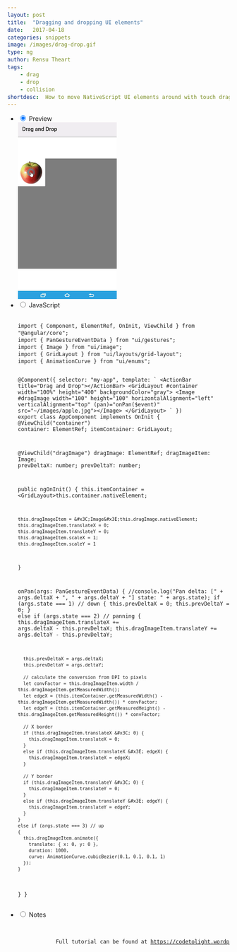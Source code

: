 ```yaml
---
layout: post
title:  "Dragging and dropping UI elements"
date:   2017-04-18
categories: snippets
image: /images/drag-drop.gif
type: ng
author: Rensu Theart
tags: 
    - drag
    - drop
    - collision
shortdesc: 	How to move NativeScript UI elements around with touch dragging and collision detection.
---
```

<ul class="tabs clearfix">
<li>
    <input type="radio" name="tabs" id="tab1" checked />
    <label for="tab1">Preview</label>
    <div id="tab-content1" class="tab-content">
        <img src="/images/drag-drop.gif">
    </div>
</li>    
<li>
    <input type="radio" name="tabs" id="tab2" />
    <label for="tab2">JavaScript</label>
    <div id="tab-content2" class="tab-content">
      <p>
      <pre class="language-javascript">
        <code>
import { Component, ElementRef, OnInit, ViewChild } from &#x22;@angular/core&#x22;;
import { PanGestureEventData } from &#x22;ui/gestures&#x22;;
import { Image } from &#x22;ui/image&#x22;;
import { GridLayout } from &#x22;ui/layouts/grid-layout&#x22;;
import { AnimationCurve } from &#x22;ui/enums&#x22;;

@Component({
  selector: &#x22;my-app&#x22;,
  template: &#x60;
    &#x3C;ActionBar title=&#x22;Drag and Drop&#x22;&#x3E;&#x3C;/ActionBar&#x3E;
    &#x3C;GridLayout #container width=&#x22;100%&#x22; height=&#x22;400&#x22; backgroundColor=&#x22;gray&#x22;&#x3E;
          &#x3C;Image #dragImage width=&#x22;100&#x22; height=&#x22;100&#x22; horizontalAlignment=&#x22;left&#x22; verticalAlignment=&#x22;top&#x22; (pan)=&#x22;onPan($event)&#x22; src=&#x22;~/images/apple.jpg&#x22;&#x3E;&#x3C;/Image&#x3E;
    &#x3C;/GridLayout&#x3E;
  &#x60;
})
export class AppComponent implements OnInit {
  @ViewChild(&#x22;container&#x22;) container: ElementRef;
  itemContainer: GridLayout;

  @ViewChild(&#x22;dragImage&#x22;) dragImage: ElementRef;
  dragImageItem: Image;
  prevDeltaX: number;
  prevDeltaY: number;

  public ngOnInit() {
    this.itemContainer = &#x3C;GridLayout&#x3E;this.container.nativeElement;

    this.dragImageItem = &#x3C;Image&#x3E;this.dragImage.nativeElement;
    this.dragImageItem.translateX = 0;
    this.dragImageItem.translateY = 0;
    this.dragImageItem.scaleX = 1;
    this.dragImageItem.scaleY = 1
  }

  onPan(args: PanGestureEventData) {
    //console.log(&#x22;Pan delta: [&#x22; + args.deltaX + &#x22;, &#x22; + args.deltaY + &#x22;] state: &#x22; + args.state);
    if (args.state === 1) // down
    {
      this.prevDeltaX = 0;
      this.prevDeltaY = 0;
    }
    else if (args.state === 2) // panning
    {
      this.dragImageItem.translateX += args.deltaX - this.prevDeltaX;
      this.dragImageItem.translateY += args.deltaY - this.prevDeltaY;

      this.prevDeltaX = args.deltaX;
      this.prevDeltaY = args.deltaY;

      // calculate the conversion from DPI to pixels
      let convFactor = this.dragImageItem.width / this.dragImageItem.getMeasuredWidth();
      let edgeX = (this.itemContainer.getMeasuredWidth() - this.dragImageItem.getMeasuredWidth()) * convFactor;
      let edgeY = (this.itemContainer.getMeasuredHeight() - this.dragImageItem.getMeasuredHeight()) * convFactor;      

      // X border
      if (this.dragImageItem.translateX &#x3C; 0) {
        this.dragImageItem.translateX = 0;
      }
      else if (this.dragImageItem.translateX &#x3E; edgeX) {
        this.dragImageItem.translateX = edgeX;
      }

      // Y border
      if (this.dragImageItem.translateY &#x3C; 0) {
        this.dragImageItem.translateY = 0;
      }
      else if (this.dragImageItem.translateY &#x3E; edgeY) {
        this.dragImageItem.translateY = edgeY;
      }
    }
    else if (args.state === 3) // up
    {      
      this.dragImageItem.animate({
        translate: { x: 0, y: 0 },
        duration: 1000,
        curve: AnimationCurve.cubicBezier(0.1, 0.1, 0.1, 1)
      });      
    }
  }
}
        </code>
    </pre>
   </p>
</div>
</li>

<li>
    <input type="radio" name="tabs" id="tab3" />
    <label for="tab3">Notes</label>
    <div id="tab-content3" class="tab-content">
      <code>
        <pre>
            Full tutorial can be found at <a href="https://codetolight.wordpress.com/2017/04/10/dragging-and-dropping-ui-elements-in-nativescript-with-basic-collision-detection/">https://codetolight.wordpress.com/2017/04/10/dragging-and-dropping-ui-elements-in-nativescript-with-basic-collision-detection</a>
        </pre>
    </code>
</div>
</li>

</ul>
